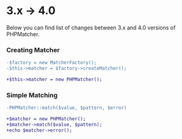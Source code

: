 # 3.x -> 4.0 

Below you can find list of changes between 3.x and 4.0 versions of PHPMatcher.

### Creating Matcher

```diff
-$factory = new MatcherFactory();
-$this->matcher = $factory->createMatcher();
```

```diff
+$this->matcher = new PHPMatcher();
```

### Simple Matching

```diff
-PHPMatcher::match($value, $pattern, $error)
```

```diff
+$matcher = new PHPMatcher();
+$matcher->match($value, $pattern);
+echo $matcher->error();
```
